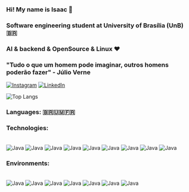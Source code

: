 ### Hi! My name is Isaac 🚀
### Software engineering student at University of Brasília (UnB) 🇧🇷
### AI & backend & OpenSource & Linux ❤️
### "Tudo o que um homem pode imaginar, outros homens poderão fazer" - Júlio Verne
[![Instagram](https://img.shields.io/badge/Instagram-E4405F?style=for-the-badge&logo=instagram&logoColor=white
)](https://www.instagram.com/isaacp.menezes/)
[![LinkedIn](https://img.shields.io/badge/LinkedIn-0077B5?style=for-the-badge&logo=linkedin&logoColor=white
)](https://www.linkedin.com/in/isaac-menezes-pereira-798039277/)

![Top Langs](https://github-readme-stats.vercel.app/api/top-langs/?username=IsaacMPereira&theme=blue-green)

### Languages: 🇧🇷🇺🇲🇫🇷

### Technologies:
<div style="display: inline_block"><br/>
    <img align="center" alt="Java" src="https://img.shields.io/badge/Java-ED8B00?style=for-the-badge&logo=openjdk&logoColor=white">
    <img align="center" alt="Java" src="https://img.shields.io/badge/C-00599C?style=for-the-badge&logo=c&logoColor=white">
    <img align="center" alt="Java" src="https://img.shields.io/badge/C%2B%2B-00599C?style=for-the-badge&logo=c%2B%2B&logoColor=white">
    <img align="center" alt="Java" src="https://img.shields.io/badge/Python-14354C?style=for-the-badge&logo=python&logoColor=white">
    <img align="center" alt="Java" src="https://img.shields.io/badge/R-276DC3?style=for-the-badge&logo=r&logoColor=white">
    <img align="center" alt="Java" src="https://img.shields.io/badge/HTML-239120?style=for-the-badge&logo=html5&logoColor=white">
    <img align="center" alt="Java" src="https://img.shields.io/badge/CSS-239120?&style=for-the-badge&logo=css3&logoColor=white">
    <img align="center" alt="Java" src="https://img.shields.io/badge/JavaScript-F7DF1E?style=for-the-badge&logo=javascript&logoColor=black">
    <img align="center" alt="Java" src="https://img.shields.io/badge/PostgreSQL-316192?style=for-the-badge&logo=postgresql&logoColor=white">
</div>

### Environments:
<div style="display: inline_block"><br/>
    <img align="center" alt="Java" src="https://img.shields.io/badge/Visual_Studio-5C2D91?style=for-the-badge&logo=visual%20studio&logoColor=white">
    <img align="center" alt="Java" src="https://img.shields.io/badge/IntelliJ_IDEA-000000.svg?style=for-the-badge&logo=intellij-idea&logoColor=white">
    <img align="center" alt="Java" src="https://img.shields.io/badge/VIM-%2311AB00.svg?&style=for-the-badge&logo=vim&logoColor=white">
    <img align="center" alt="Java" src="https://img.shields.io/badge/Arduino_IDE-00979D?style=for-the-badge&logo=arduino&logoColor=white">
    <img align="center" alt="Java" src="https://img.shields.io/badge/Miro-050038?style=for-the-badge&logo=Miro&logoColor=white">
    <img align="center" alt="Java" src="https://img.shields.io/badge/Overleaf-47A141?style=for-the-badge&logo=Overleaf&logoColor=white">
    <img align="center" alt="Java" src="https://img.shields.io/badge/LibreOffice-18A303?style=for-the-badge&logo=LibreOffice&logoColor=white">
</div>

